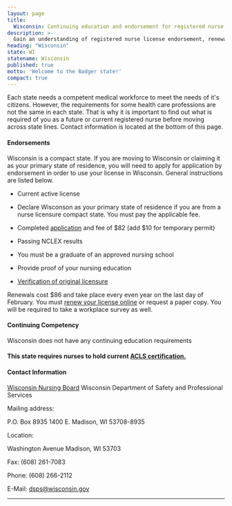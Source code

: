```yaml
---
layout: page
title:
  Wisconsin: Continuing education and endorsement for registered nurse license renewal
description: >-
  Gain an understanding of registered nurse license endorsement, renewal, and continuing education in Wisconsin. Stay informed and meet the requirements for your nursing profession in the state.
heading: "Wisconsin"
state: WI
statename: Wisconsin
published: true
motto: 'Welcome to the Badger state!'
compact: true
---
```


Each state needs a competent medical workforce to meet the needs of it's citizens. However, the requirements for some health care professions are not the same in each state. That is why it is important to find out what is required of you as a future or current registered nurse before moving across state lines. Contact information is located at the bottom of this page.

#### Endorsements

Wisconsin is a compact state. If you are moving to Wisconsin or claiming it as your primary state of residence, you will need to apply for application by endorsement in order to use your license in Wisconsin. General instructions are listed below.

*   Current active license
    
*   Declare Wisconson as your primary state of residence if you are from a nurse licensure compact state. You must pay the applicable fee.
    
*   Completed [application](https://dsps.wi.gov/Credentialing/Business/fm1681.pdf) and fee of $82 (add $10 for temporary permit)
    
*   Passing NCLEX results
    
*   You must be a graduate of an approved nursing school
    
*   Provide proof of your nursing education
    
*   [Verification of original licensure](https://dsps.wi.gov/Credentialing/Business/fm373.pdf)
    

Renewals cost $86 and take place every even year on the last day of February. You must [renew your license online](https://online.drl.wi.gov/UserLogin.aspx) or request a paper copy. You will be required to take a workplace survey as well.

#### Continuing Competency

Wisconsin does not have any continuing education requirements

#### This state requires nurses to hold current [ACLS certification.](https://www.acls.net/wisconsin-acls-pals-bls.htm)

#### Contact Information

[Wisconsin Nursing Board](https://dsps.wi.gov/pages/BoardsCouncils/Nursing/Default.aspx) Wisconsin Department of Safety and Professional Services

Mailing address:

P.O. Box 8935 1400 E.
Madison, WI 53708-8935

Location:

Washington Avenue
Madison, WI 53703

Fax: (608) 261-7083

Phone: (608) 266-2112

E-Mail: dsps@wisconsin.gov

* * *